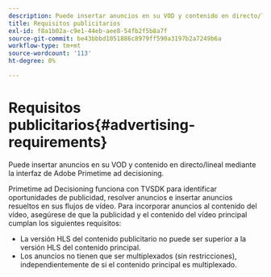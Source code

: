 ```yaml
---
description: Puede insertar anuncios en su VOD y contenido en directo/lineal mediante la interfaz de Adobe Primetime ad decisioning.
title: Requisitos publicitarios
exl-id: f8a1b02a-c9e1-44eb-aee8-54fb2f5b8a7f
source-git-commit: be43bbbd1051886c8979ff590a3197b2a7249b6a
workflow-type: tm+mt
source-wordcount: '113'
ht-degree: 0%

---
```


# Requisitos publicitarios{#advertising-requirements}

Puede insertar anuncios en su VOD y contenido en directo/lineal mediante la interfaz de Adobe Primetime ad decisioning.

<!--<a id="section_4889E0ED7A4241D98E61AD6C846B84B6"></a>-->

Primetime ad Decisioning funciona con TVSDK para identificar oportunidades de publicidad, resolver anuncios e insertar anuncios resueltos en sus flujos de vídeo.
Para incorporar anuncios al contenido del vídeo, asegúrese de que la publicidad y el contenido del vídeo principal cumplan los siguientes requisitos:

* La versión HLS del contenido publicitario no puede ser superior a la versión HLS del contenido principal.
* Los anuncios no tienen que ser multiplexados (sin restricciones), independientemente de si el contenido principal es multiplexado.
